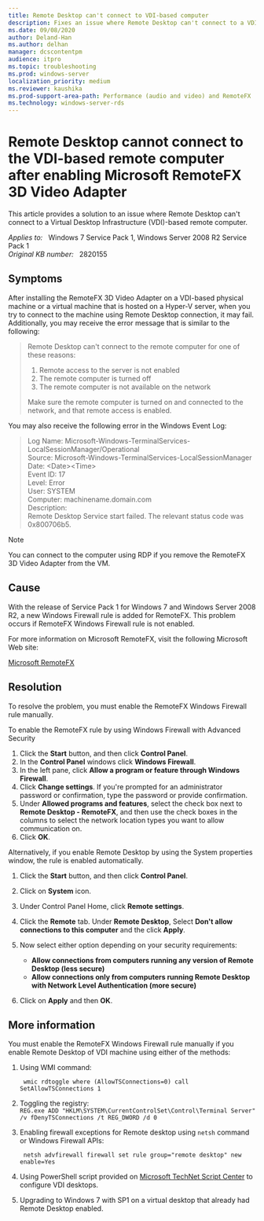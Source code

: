 ```yaml
---
title: Remote Desktop can't connect to VDI-based computer
description: Fixes an issue where Remote Desktop can't connect to a VDI-based remote computer.
ms.date: 09/08/2020
author: Deland-Han
ms.author: delhan
manager: dcscontentpm
audience: itpro
ms.topic: troubleshooting
ms.prod: windows-server
localization_priority: medium
ms.reviewer: kaushika
ms.prod-support-area-path: Performance (audio and video) and RemoteFX
ms.technology: windows-server-rds
---
```

# Remote Desktop cannot connect to the VDI-based remote computer after enabling Microsoft RemoteFX 3D Video Adapter

This article provides a solution to an issue where Remote Desktop can't connect to a Virtual Desktop Infrastructure (VDI)-based remote computer.

_Applies to:_ &nbsp; Windows 7 Service Pack 1, Windows Server 2008 R2 Service Pack 1  
_Original KB number:_ &nbsp; 2820155

## Symptoms

After installing the RemoteFX 3D Video Adapter on a VDI-based physical machine or a virtual machine that is hosted on a Hyper-V server, when you try to connect to the machine using Remote Desktop connection, it may fail. Additionally, you may receive the error message that is similar to the following:

> Remote Desktop can't connect to the remote computer for one of these reasons:
>
> 1. Remote access to the server is not enabled
> 2. The remote computer is turned off
> 3. The remote computer is not available on the network
>
> Make sure the remote computer is turned on and connected to the network, and that remote access is enabled.

You may also receive the following error in the Windows Event Log:

> Log Name: Microsoft-Windows-TerminalServices-LocalSessionManager/Operational  
Source:       Microsoft-Windows-TerminalServices-LocalSessionManager  
Date:          \<Date>\<Time>  
Event ID:    17  
Level:         Error  
User:          SYSTEM  
Computer: machinename.domain.com  
Description:  
Remote Desktop Service start failed. The relevant status code was 0x800706b5.  

> [!NOTE]
> You can connect to the computer using RDP if you remove the RemoteFX 3D Video Adapter from the VM.

## Cause

With the release of Service Pack 1 for Windows 7 and Windows Server 2008 R2, a new Windows Firewall rule is added for RemoteFX. This problem occurs if RemoteFX Windows Firewall rule is not enabled.

For more information on Microsoft RemoteFX, visit the following Microsoft Web site:

[Microsoft RemoteFX](https://technet.microsoft.com/library/ff817578%28v=ws.10%29.aspx)

## Resolution

To resolve the problem, you must enable the RemoteFX Windows Firewall rule manually.

To enable the RemoteFX rule by using Windows Firewall with Advanced Security

1. Click the **Start** button, and then click **Control Panel**.
2. In the **Control Panel** windows click **Windows Firewall**.
3. In the left pane, click **Allow a program or feature through Windows Firewall**.
4. Click **Change settings**. If you're prompted for an administrator password or confirmation, type the password or provide confirmation.
5. Under **Allowed programs and features**, select the check box next to **Remote Desktop - RemoteFX**, and then use the check boxes in the columns to select the network location types you want to allow communication on.
6. Click **OK**.

Alternatively, if you enable Remote Desktop by using the System properties window, the rule is enabled automatically.

1. Click the **Start** button, and then click **Control Panel**.
2. Click on **System** icon.
3. Under Control Panel Home, click **Remote settings**.
4. Click the **Remote** tab. Under **Remote Desktop**, Select **Don't allow connections to this computer** and the click **Apply**.  
5. Now select either option depending on your security requirements:
   - **Allow connections from computers running any version of Remote Desktop (less secure)**
   - **Allow connections only from computers running Remote Desktop with Network Level Authentication (more secure)**  

6. Click on **Apply** and then **OK**.

## More information

You must enable the RemoteFX Windows Firewall rule manually if you enable Remote Desktop of VDI machine using either of the methods:

1. Using WMI command:  

    ```console
     wmic rdtoggle where (AllowTSConnections=0) call SetAllowTSConnections 1  
    ```

2. Toggling the registry:  
     `REG.exe ADD "HKLM\SYSTEM\CurrentControlSet\Control\Terminal Server" /v fDenyTSConnections /t REG_DWORD /d 0`  
3. Enabling firewall exceptions for Remote desktop using `netsh`  command or Windows Firewall APIs:  

    ```console
     netsh advfirewall firewall set rule group="remote desktop" new enable=Yes  
    ```

4. Using PowerShell script provided on [Microsoft TechNet Script Center](https://go.microsoft.com/fwlink/?linkid=184804) to configure VDI desktops.
5. Upgrading to Windows 7 with SP1 on a virtual desktop that already had Remote Desktop enabled.
